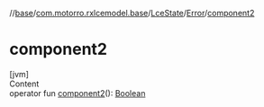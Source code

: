 //[base](../../../index.md)/[com.motorro.rxlcemodel.base](../../index.md)/[LceState](../index.md)/[Error](index.md)/[component2](component2.md)



# component2  
[jvm]  
Content  
operator fun [component2](component2.md)(): [Boolean](https://kotlinlang.org/api/latest/jvm/stdlib/kotlin/-boolean/index.html)  



